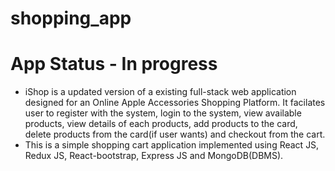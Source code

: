 # shopping_app

# App Status - In progress

* iShop is a updated version of a existing full-stack web application designed for an Online Apple Accessories Shopping Platform. It facilates user to register with the system, login to the system, view available products, view details of each products, add products to the card, delete products from the card(if user wants) and checkout from the cart.
* This is a simple shopping cart application implemented using React JS, Redux JS, React-bootstrap, Express JS and MongoDB(DBMS).
